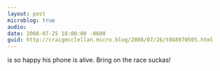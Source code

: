 ```yaml
---
layout: post
microblog: true
audio: 
date: 2008-07-25 18:00:00 -0600
guid: http://craigmcclellan.micro.blog/2008/07/26/t868970505.html
---
```

is so happy his phone is alive. Bring on the race suckas!
